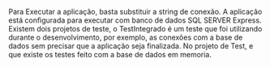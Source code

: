 Para Executar a aplicação, basta substituir a string de conexão.
A aplicação está configurada para executar com banco de dados SQL SERVER Express.
Existem dois projetos de teste, o TestIntegrado é um teste que foi utilizando durante o desenvolvimento, por exemplo, as conexões com a base de dados sem precisar que a aplicação  seja finalizada.
No projeto de Test, e que existe os testes feito com a base de dados em memoria.
